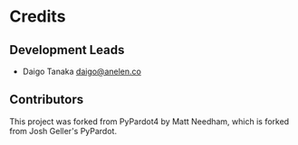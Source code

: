 # Credits

## Development Leads

- Daigo Tanaka <daigo@anelen.co>

## Contributors

This project was forked from PyPardot4 by Matt Needham,
which is forked from Josh Geller's PyPardot.
